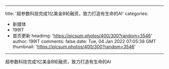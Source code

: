 
---
title: '超参数科技完成1亿美金B轮融资，致力打造有生命的AI'
categories: 
 - 新媒体
 - 199IT
 - 首页更新
headimg: 'https://picsum.photos/400/300?random=3546'
author: 199IT
comments: false
date: Tue, 04 Jan 2022 07:05:38 GMT
thumbnail: 'https://picsum.photos/400/300?random=3546'
---

<div>   
超参数科技完成1亿美金B轮融资，致力打造有生命的AI  
</div>
            